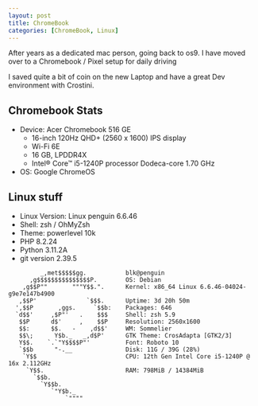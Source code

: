 ```yaml
---
layout: post
title: ChromeBook
categories: [ChromeBook, Linux]
---
```

 After years as a dedicated mac person, going back to os9. I have moved over to a Chromebook / Pixel setup for daily driving

I saved quite a bit of coin on the new Laptop and have a great Dev environment with Crostini.

## Chromebook Stats

- Device: Acer Chromebook 516 GE
	- 16-inch 120Hz QHD+ (2560 x 1600) IPS display
	- Wi-Fi 6E
	- 16 GB, LPDDR4X
	- Intel® Core™ i5-1240P processor Dodeca-core 1.70 GHz
- OS: Google ChromeOS

## Linux stuff

- Linux Version: Linux penguin 6.6.46
- Shell: zsh / OhMyZsh
- Theme: powerlevel 10k
- PHP 8.2.24
- Python 3.11.2A
- git version 2.39.5

```
         _,met$$$$$gg.           blk@penguin
      ,g$$$$$$$$$$$$$$$P.        OS: Debian 
    ,g$$P""       """Y$$.".      Kernel: x86_64 Linux 6.6.46-04024-g9e7e147b4900
   ,$$P'              `$$$.      Uptime: 3d 20h 50m
  ',$$P       ,ggs.     `$$b:    Packages: 646
  `d$$'     ,$P"'   .    $$$     Shell: zsh 5.9
   $$P      d$'     ,    $$P     Resolution: 2560x1600
   $$:      $$.   -    ,d$$'     WM: Sommelier
   $$\;      Y$b._   _,d$P'      GTK Theme: CrosAdapta [GTK2/3]
   Y$$.    `.`"Y$$$$P"'          Font: Roboto 10
   `$$b      "-.__               Disk: 11G / 39G (28%)
    `Y$$                         CPU: 12th Gen Intel Core i5-1240P @ 16x 2.112GHz
     `Y$$.                       RAM: 798MiB / 14384MiB
       `$$b.                    
         `Y$$b.                 
            `"Y$b._             
                `""""           
```
